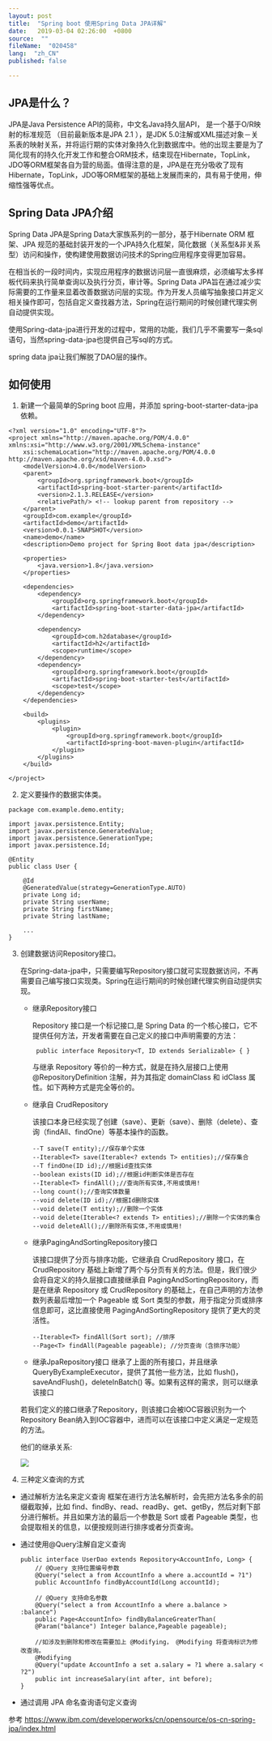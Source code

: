 ```yaml
---
layout: post
title:  "Spring boot 使用Spring Data JPA详解"
date:   2019-03-04 02:26:00  +0800
source:  ""
fileName:  "020458"
lang:  "zh_CN"
published: false

---
```


## JPA是什么？
JPA是Java Persistence API的简称，中文名Java持久层API， 是一个基于O/R映射的标准规范 （目前最新版本是JPA 2.1 ），是JDK 5.0注解或XML描述对象－关系表的映射关系，并将运行期的实体对象持久化到数据库中。他的出现主要是为了简化现有的持久化开发工作和整合ORM技术，结束现在Hibernate，TopLink，JDO等ORM框架各自为营的局面。值得注意的是，JPA是在充分吸收了现有Hibernate，TopLink，JDO等ORM框架的基础上发展而来的，具有易于使用，伸缩性强等优点。

## Spring Data JPA介绍
Spring Data JPA是Spring Data大家族系列的一部分，基于Hibernate  ORM 框架、JPA 规范的基础封装开发的一个JPA持久化框架，简化数据（关系型&非关系型）访问和操作，使构建使用数据访问技术的Spring应用程序变得更加容易。

在相当长的一段时间内，实现应用程序的数据访问层一直很麻烦，必须编写太多样板代码来执行简单查询以及执行分页，审计等。Spring Data JPA旨在通过减少实际需要的工作量来显着改善数据访问层的实现。作为开发人员编写抽象接口并定义相关操作即可，包括自定义查找器方法，Spring在运行期间的时候创建代理实例自动提供实现。

使用Spring-data-jpa进行开发的过程中，常用的功能，我们几乎不需要写一条sql语句，当然spring-data-jpa也提供自己写sql的方式。

spring data jpa让我们解脱了DAO层的操作。


## 如何使用

1. 新建一个最简单的Spring boot 应用，并添加  spring-boot-starter-data-jpa 依赖。

```
<?xml version="1.0" encoding="UTF-8"?>
<project xmlns="http://maven.apache.org/POM/4.0.0" xmlns:xsi="http://www.w3.org/2001/XMLSchema-instance"
	xsi:schemaLocation="http://maven.apache.org/POM/4.0.0 http://maven.apache.org/xsd/maven-4.0.0.xsd">
	<modelVersion>4.0.0</modelVersion>
	<parent>
		<groupId>org.springframework.boot</groupId>
		<artifactId>spring-boot-starter-parent</artifactId>
		<version>2.1.3.RELEASE</version>
		<relativePath/> <!-- lookup parent from repository -->
	</parent>
	<groupId>com.example</groupId>
	<artifactId>demo</artifactId>
	<version>0.0.1-SNAPSHOT</version>
	<name>demo</name>
	<description>Demo project for Spring Boot data jpa</description>

	<properties>
		<java.version>1.8</java.version>
	</properties>

	<dependencies>
		<dependency>
			<groupId>org.springframework.boot</groupId>
			<artifactId>spring-boot-starter-data-jpa</artifactId>
		</dependency>

		<dependency>
			<groupId>com.h2database</groupId>
			<artifactId>h2</artifactId>
			<scope>runtime</scope>
		</dependency>
		<dependency>
			<groupId>org.springframework.boot</groupId>
			<artifactId>spring-boot-starter-test</artifactId>
			<scope>test</scope>
		</dependency>
	</dependencies>

	<build>
		<plugins>
			<plugin>
				<groupId>org.springframework.boot</groupId>
				<artifactId>spring-boot-maven-plugin</artifactId>
			</plugin>
		</plugins>
	</build>

</project>

```
2. 定义要操作的数据实体类。

```
package com.example.demo.entity;

import javax.persistence.Entity;
import javax.persistence.GeneratedValue;
import javax.persistence.GenerationType;
import javax.persistence.Id;

@Entity
public class User {
	
	@Id
	@GeneratedValue(strategy=GenerationType.AUTO)
	private Long id;
	private String userName;
	private String firstName;
	private String lastName;

	...
}
```



3. 创建数据访问Repository接口。

	在Spring-data-jpa中，只需要编写Repository接口就可实现数据访问，不再需要自己编写接口实现类。Spring在运行期间的时候创建代理实例自动提供实现。
	- 继承Repository接口

		Repository 接口是一个标记接口,是 Spring Data 的一个核心接口，它不提供任何方法，开发者需要在自己定义的接口中声明需要的方法：

 		```
		 public interface Repository<T, ID extends Serializable> { } 
		 ```
		与继承 Repository 等价的一种方式，就是在持久层接口上使用 @RepositoryDefinition 注解，并为其指定 domainClass 和 idClass 属性。如下两种方式是完全等价的。
	- 继承自 CrudRepository

		该接口本身已经实现了创建（save）、更新（save）、删除（delete）、查询（findAll、findOne）等基本操作的函数。
		```
		--T save(T entity);//保存单个实体   
		--Iterable<T> save(Iterable<? extends T> entities);//保存集合         
		--T findOne(ID id);//根据id查找实体          
		--boolean exists(ID id);//根据id判断实体是否存在          
		--Iterable<T> findAll();//查询所有实体,不用或慎用!          
		--long count();//查询实体数量          
		--void delete(ID id);//根据Id删除实体          
		--void delete(T entity);//删除一个实体   
		--void delete(Iterable<? extends T> entities);//删除一个实体的集合          
		--void deleteAll();//删除所有实体,不用或慎用!   
		```
	- 继承PagingAndSortingRepository接口

		该接口提供了分页与排序功能，它继承自 CrudRepository 接口，在 CrudRepository 基础上新增了两个与分页有关的方法。但是，我们很少会将自定义的持久层接口直接继承自 PagingAndSortingRepository，而是在继承 Repository 或 CrudRepository 的基础上，在自己声明的方法参数列表最后增加一个 Pageable 或 Sort 类型的参数，用于指定分页或排序信息即可，这比直接使用 PagingAndSortingRepository 提供了更大的灵活性。
		```
		--Iterable<T> findAll(Sort sort); //排序    
		--Page<T> findAll(Pageable pageable); //分页查询（含排序功能）
		```
	- 继承JpaRepository接口
		继承了上面的所有接口，并且继承QueryByExampleExecutor，提供了其他一些方法，比如 flush()，saveAndFlush()，deleteInBatch() 等。如果有这样的需求，则可以继承该接口

	若我们定义的接口继承了Repository，则该接口会被IOC容器识别为一个Repository Bean纳入到IOC容器中，进而可以在该接口中定义满足一定规范的方法。


	他们的继承关系:

	![](2019-03-05-16-48-06.png)

4. 三种定义查询的方式

- 通过解析方法名来定义查询
	框架在进行方法名解析时，会先把方法名多余的前缀截取掉，比如 find、findBy、read、readBy、get、getBy，然后对剩下部分进行解析。并且如果方法的最后一个参数是 Sort 或者 Pageable 类型，也会提取相关的信息，以便按规则进行排序或者分页查询。


- 通过使用@Query注解自定义查询
	```
	public interface UserDao extends Repository<AccountInfo, Long> { 
		// @Query 支持位置编号参数
		@Query("select a from AccountInfo a where a.accountId = ?1") 
		public AccountInfo findByAccountId(Long accountId); 
		 
		// @Query 支持命名参数
		@Query("select a from AccountInfo a where a.balance > :balance") 
		public Page<AccountInfo> findByBalanceGreaterThan( 
		@Param("balance") Integer balance,Pageable pageable);

		//如涉及到删除和修改在需要加上 @Modifying， @Modifying 将查询标识为修改查询。
		@Modifying 
		@Query("update AccountInfo a set a.salary = ?1 where a.salary < ?2") 
		public int increaseSalary(int after, int before);
	}
	```


- 通过调用 JPA 命名查询语句定义查询



参考 https://www.ibm.com/developerworks/cn/opensource/os-cn-spring-jpa/index.html